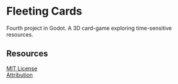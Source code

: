 # Fleeting Cards
Fourth project in Godot. A 3D card-game exploring time-sensitive resources.

## Resources
[MIT License](./LICENSE.md)  
[Attribution](./ATTRIBUTION.md)
